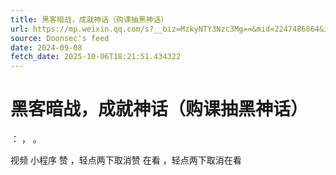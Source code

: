 ```yaml
---
title: 黑客暗战，成就神话（购课抽黑神话）
url: https://mp.weixin.qq.com/s?__biz=MzkyNTY3Nzc3Mg==&mid=2247486864&idx=1&sn=8600a319d4585d917a8c351c9f7612c8
source: Doonsec's feed
date: 2024-09-08
fetch_date: 2025-10-06T18:21:51.434322
---
```


# 黑客暗战，成就神话（购课抽黑神话）

：
，
。

视频
小程序
赞
，轻点两下取消赞
在看
，轻点两下取消在看